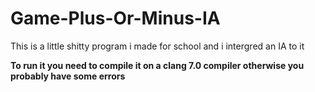 # Game-Plus-Or-Minus-IA
This is a little shitty program i made for school and i intergred an IA to it 

**To run it you need to compile it on a clang 7.0 compiler otherwise you probably have some errors**
